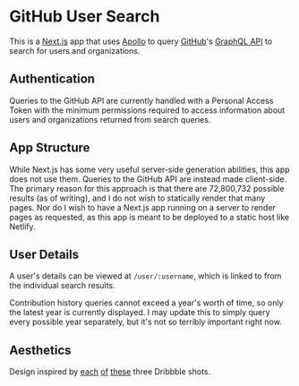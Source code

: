 # GitHub User Search

This is a [Next.js](https://nextjs.org) app that uses [Apollo](https://www.apollographql.com) to query [GitHub](https://github.com)'s [GraphQL API](https://docs.github.com/en/graphql/overview/explorer) to search for users and organizations.

## Authentication

Queries to the GitHub API are currently handled with a Personal Access Token with the minimum permissions required to access information about users and organizations returned from search queries.

## App Structure

While Next.js has some very useful server-side generation abilities, this app does not use them. Queries to the GitHub API are instead made client-side. The primary reason for this approach is that there are 72,800,732 possible results (as of writing), and I do not wish to statically render that many pages. Nor do I wish to have a Next.js app running on a server to render pages as requested, as this app is meant to be deployed to a static host like Netlify.

## User Details

A user's details can be viewed at `/user/:username`, which is linked to from the individual search results.

Contribution history queries cannot exceed a year's worth of time, so only the latest year is currently displayed. I may update this to simply query every possible year separately, but it's not so terribly important right now.

## Aesthetics

Design inspired by [each](https://dribbble.com/shots/15841277-Health-Monitoring-App) [of](https://dribbble.com/shots/15804498-SmartHome-App-Platform) [these](https://dribbble.com/shots/15797237-Health-Monitoring-App) three Dribbble shots.